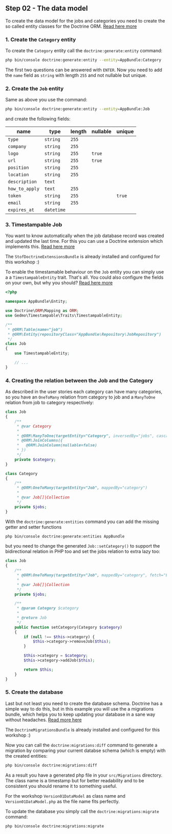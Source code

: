 Step 02 - The data model
------------------------

To create the data model for the jobs and categories you need to create the so
called entity classes for the Doctrine ORM. [Read here more](http://symfony.com/doc/current/book/doctrine.html)

### 1. Create the `Category` entity

To create the `Category` entity call the `doctrine:generate:entity` command:

```bash
php bin/console doctrine:generate:entity --entity=AppBundle:Category
```

The first two questions can be answered with `ENTER`. Now you need to add the
`name` field as `string` with length `255` and not nullable but unique.

### 2. Create the `Job` entity

Same as above you use the command:

```bash
php bin/console doctrine:generate:entity --entity=AppBundle:Job
```

and create the following fields:

| name           | type       | length | nullable | unique |
| -------------- | ---------- | ------ | -------- | ------ |
| `type`         | `string`   | `255`  |          |        |
| `company`      | `string`   | `255`  |          |        |
| `logo`         | `string`   | `255`  | `true`   |        |
| `url`          | `string`   | `255`  | `true`   |        |
| `position`     | `string`   | `255`  |          |        |
| `location`     | `string`   | `255`  |          |        |
| `description`  | `text`     |        |          |        |
| `how_to_apply` | `text`     | `255`  |          |        |
| `token`        | `string`   | `255`  |          | `true` |
| `email`        | `string`   | `255`  |          |        |
| `expires_at`   | `datetime` |        |          |        |

### 3. Timestampable Job

You want to know automatically when the job database record was created and
updated the last time. For this you can use a Doctrine extension which
implements this. [Read here more](https://symfony.com/doc/master/bundles/StofDoctrineExtensionsBundle/index.html)

The `StofDoctrineExtensionsBundle` is already installed and configured for this
workshop :)

To enable the timestamable behaviour on the `Job` entity you can simply use a
a `TimestampableEntity` trait. That's all. You could also configure the fields
on your own, but why you should? [Read here more](https://github.com/Atlantic18/DoctrineExtensions/blob/master/doc/timestampable.md)

```php
<?php

namespace AppBundle\Entity;

use Doctrine\ORM\Mapping as ORM;
use Gedmo\Timestampable\Traits\TimestampableEntity;

/**
 * @ORM\Table(name="job")
 * @ORM\Entity(repositoryClass="AppBundle\Repository\JobRepository")
 */
class Job
{
    use TimestampableEntity;

    // ...
}
```

### 4. Creating the relation between the Job and the Category

As described in the user stories each category can have many categories, so you
have an `OneToMany` relation from category to job and a `ManyToOne` relation
from job to category respectively:

```php
class Job
{
    /**
     * @var Category
     *
     * @ORM\ManyToOne(targetEntity="Category", inversedBy="jobs", cascade={"persist"})
     * @ORM\JoinColumns({
     *   @ORM\JoinColumn(nullable=false)
     * })
     */
    private $category;
}
```

```php
class Category
{
    /**
     * @ORM\OneToMany(targetEntity="Job", mappedBy="category")
     *
     * @var Job[]|Collection
     */
    private $jobs;
}
```

With the `doctrine:generate:entities` command you can add the missing getter
and setter functions

```bash
php bin/console doctrine:generate:entities AppBundle
```

but you need to change the generated `Job::setCategory()` to support the
bidirectional relation in PHP too and set the jobs relation to extra lazy too:

```php
class Job
{
    /**
     * @ORM\OneToMany(targetEntity="Job", mappedBy="category", fetch="EXTRA_LAZY")
     *
     * @var Job[]|Collection
     */
    private $jobs;

    /**
     * @param Category $category
     *
     * @return Job
     */
    public function setCategory(Category $category)
    {
        if (null !== $this->category) {
            $this->category->removeJob($this);
        }

        $this->category = $category;
        $this->category->addJob($this);

        return $this;
    }
}
```

### 5. Create the database

Last but not least you need to create the database schema. Doctrine has a
simple way to do this, but in this example you will use the a migrations
bundle, which helps you to keep updating your database in a sane way without
headaches. [Read more here](http://symfony.com/doc/master/bundles/DoctrineMigrationsBundle/index.html)

The `DoctrineMigrationsBundle` is already installed and configured for this
workshop :)

Now you can call the `doctrine:migrations:diff` command to generate a migration
by comparing your current databse schema (which is empty) with the created
entities:

```bash
php bin/console doctrine:migrations:diff
```

As a result you have a generated php file in your `src/Migrations` directory.
The class name is a timestamp but for better readability and to be consistent
you should rename it to something useful.

For the workshop `Version01DataModel` as class name and `Version01DataModel.php`
as the file name fits perfectly.

To update the database you simply call the `doctrine:migrations:migrate`
command:

```bash
php bin/console doctrine:migrations:migrate
```
